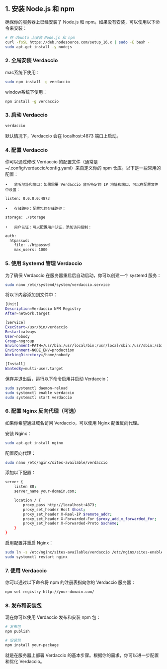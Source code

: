 ## 1. 安装 Node.js 和 npm

确保你的服务器上已经安装了 Node.js 和 npm。如果没有安装，可以使用以下命令来安装：

```bash
# 在 Ubuntu 上安装 Node.js 和 npm
curl -fsSL https://deb.nodesource.com/setup_16.x | sudo -E bash -
sudo apt-get install -y nodejs
```

### 2. 全局安装 Verdaccio

mac系统下使用：

```bash
sudo npm install -g verdaccio
```

 window系统下使用：

```bash
npm install -g verdaccio
```

### 3. 启动 Verdaccio

```bash
verdaccio
```
默认情况下，Verdaccio 会在 localhost:4873 端口上启动。

### 4. 配置 Verdaccio

你可以通过修改 Verdaccio 的配置文件（通常是 ~/.config/verdaccio/config.yaml）来自定义你的 npm 仓库。以下是一些常用的配置：

	•	监听地址和端口：如果需要 Verdaccio 监听特定的 IP 地址和端口，可以在配置文件中设置：

```bash
listen: 0.0.0.0:4873
```
	•	存储路径：配置包的存储路径：

```bash
storage: ./storage
```
	•	用户认证：可以配置用户认证，添加访问控制：

```bash
auth:
  htpasswd:
    file: ./htpasswd
    max_users: 1000
```

### 5. 使用 Systemd 管理 Verdaccio

为了确保 Verdaccio 在服务器重启后自动启动，你可以创建一个 systemd 服务：

```bash
sudo nano /etc/systemd/system/verdaccio.service
```

将以下内容添加到文件中：

```bash
[Unit]
Description=Verdaccio NPM Registry
After=network.target

[Service]
ExecStart=/usr/bin/verdaccio
Restart=always
User=nobody
Group=nogroup
Environment=PATH=/usr/bin:/usr/local/bin:/usr/local/sbin:/usr/sbin:/sbin:/bin
Environment=NODE_ENV=production
WorkingDirectory=/home/nobody

[Install]
WantedBy=multi-user.target
```

保存并退出后，运行以下命令启用并启动 Verdaccio：

```bash
sudo systemctl daemon-reload
sudo systemctl enable verdaccio
sudo systemctl start verdaccio
```

### 6. 配置 Nginx 反向代理（可选）

如果你希望通过域名访问 Verdaccio，可以使用 Nginx 配置反向代理。

安装 Nginx：

```bash
sudo apt-get install nginx
```

配置反向代理：

```bash
sudo nano /etc/nginx/sites-available/verdaccio
```

添加以下配置：

```bash
server {
    listen 80;
    server_name your-domain.com;

    location / {
        proxy_pass http://localhost:4873;
        proxy_set_header Host $host;
        proxy_set_header X-Real-IP $remote_addr;
        proxy_set_header X-Forwarded-For $proxy_add_x_forwarded_for;
        proxy_set_header X-Forwarded-Proto $scheme;
    }
}
```

启用配置并重启 Nginx：

```bash
sudo ln -s /etc/nginx/sites-available/verdaccio /etc/nginx/sites-enabled/
sudo systemctl restart nginx
```

### 7. 使用 Verdaccio

你可以通过以下命令将 npm 的注册表指向你的 Verdaccio 服务器：

```bash
npm set registry http://your-domain.com/
```

### 8. 发布和安装包

现在你可以使用 Verdaccio 发布和安装 npm 包：

```bash
# 发布包
npm publish

# 安装包
npm install your-package
```

就是在服务器上部署 Verdaccio 的基本步骤。根据你的需求，你可以进一步配置和优化 Verdaccio。
